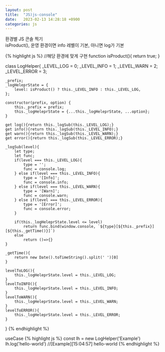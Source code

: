 ```yaml
---
layout: post
title:  "JS)js-console"
date:   2023-02-13 14:28:18 +0900
categories: js
---
```

환경별 JS 콘솔 찍기  
isProduct(), 운영 환경이면 info 레벨이 기본, 아니면 log가 기본

{% highlight js %}
//해당 환경에 맞게 구현
function isProduct(){
    return true;
}

class LogHelper{
    _LEVEL_LOG = 0;
    _LEVEL_INFO = 1;
    _LEVEL_WARN = 2;
    _LEVEL_ERROR = 3;

    _prefix;
    _logHeleprState = {
        level: isProduct() ? this._LEVEL_INFO : this._LEVEL_LOG,
    };

    constructor(prefix, option) {
        this._prefix = prefix;
        this._logHeleprState = {...this._logHeleprState, ...option};
    }

    get log(){return this._logSub(this._LEVEL_LOG);}
    get info(){return this._logSub(this._LEVEL_INFO);}
    get warn(){return this._logSub(this._LEVEL_WARN);}
    get error(){return this._logSub(this._LEVEL_ERROR);}

    _logSub(level){
        let type;
        let func;
        if(level === this._LEVEL_LOG){
            type = '';
            func = console.log;
        } else if(level === this._LEVEL_INFO){
            type = '[Info]';
            func = console.info;
        } else if(level === this._LEVEL_WARN){
            type = '[Warn]';
            func = console.warn;
        } else if(level === this._LEVEL_ERROR){
            type = '[Error]';
            func = console.error;
        }

        if(this._logHeleprState.level <= level)
            return func.bind(window.console, `${type}[${this._prefix}][${this._getTime()}]`)
        else
            return ()=>{}
    }

    _getTime(){
        return new Date().toTimeString().split(' ')[0]
    }

    levelToLOG(){
        this._logHeleprState.level = this._LEVEL_LOG;
    }
    levelToINFO(){
        this._logHeleprState.level = this._LEVEL_INFO;
    }
    levelToWARN(){
        this._logHeleprState.level = this._LEVEL_WARN;
    }
    levelToERROR(){
        this._logHeleprState.level = this._LEVEL_ERROR;
    }
}
{% endhighlight %}


useCase
{% highlight js %}
const lh = new LogHelper('Example')
lh.log('hello-world')
//[Example][15:04:57] hello-world
{% endhighlight %}